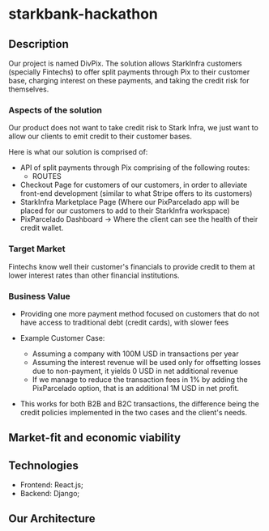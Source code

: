 # starkbank-hackathon

## Description

Our project is named DivPix. The solution allows StarkInfra customers (specially Fintechs) to offer split payments through Pix to their customer base, charging interest on these payments, and taking the credit risk for themselves.

### Aspects of the solution

Our product does not want to take credit risk to Stark Infra, we just want to allow our clients to emit credit to their customer bases.

Here is what our solution is comprised of:
* API of split payments through Pix comprising of the following routes:
  * ROUTES
* Checkout Page for customers of our customers, in order to alleviate front-end development (similar to what Stripe offers to its customers)
* StarkInfra Marketplace Page (Where our PixParcelado app will be placed for our customers to add to their StarkInfra workspace)
* PixParcelado Dashboard -> Where the client can see the health of their credit wallet.

### Target Market

Fintechs know well their customer's financials to provide credit to them at lower interest rates than other financial institutions.

### Business Value

* Providing one more payment method focused on customers that do not have access to traditional debt (credit cards), with slower fees

* Example Customer Case: 
  * Assuming a company with 100M USD in transactions per year
  * Assuming the interest revenue will be used only for offsetting losses due to non-payment, it yields 0 USD in net additional revenue
  * If we manage to reduce the transaction fees in 1% by adding the PixParcelado option, that is an additional 1M USD in net profit.
* This works for both B2B and B2C transactions, the difference being the credit policies implemented in the two cases and the client's needs.

## Market-fit and economic viability

## Technologies

* Frontend: React.js;
* Backend: Django;

## Our Architecture


